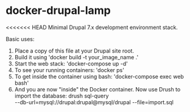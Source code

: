 # docker-drupal-lamp
<<<<<<< HEAD
Minimal Drupal 7.x development environment stack. <br/>

Basic uses:<br/>
1. Place a copy of this file at your Drupal site root.<br/>
2. Build it using 'docker build -t your_image_name .'<br/>
3. Start the web stack: 'docker-compose up -d'<br/>
4. To see your running containers: 'docker ps'<br/>
5. To get inside the container using bash: 'docker-compose exec web bash'<br/>
6. And you are now "inside" the Docker container. Now use Drush to import the database: drush sql-query<br/> --db-url=mysql://drupal:drupal@mysql/drupal --file=import.sql<br/>
